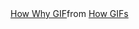 <div class="tenor-gif-embed" data-postid="14697282" data-share-method="host" data-aspect-ratio="1" data-width="100%"><a href="https://tenor.com/view/how-why-confused-look-confused-perplexed-gif-14697282">How Why GIF</a>from <a href="https://tenor.com/search/how-gifs">How GIFs</a></div> <script type="text/javascript" async src="https://tenor.com/embed.js"></script>